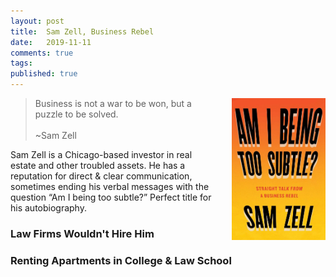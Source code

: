 ```yaml
---
layout: post
title:  Sam Zell, Business Rebel
date:   2019-11-11
comments: true
tags: 
published: true
---
```

<img style="margin-left:20px" src="/images/sam_zell_am_i_being_too_subtle.jpg" width="150" align="right" alt="Sam Zell - Am I Being Too Subtle" title="Sam Zell - Am I Being Too Subtle" /> 
 
>Business is not a war to be won, but a puzzle to be solved.<br/>&nbsp;<br/>~Sam Zell

Sam Zell is a Chicago-based investor in real estate and other troubled assets. He has a reputation for direct & clear communication, sometimes ending his verbal messages with the question “Am I being too subtle?” Perfect title for his autobiography.

<!--more-->

### Law Firms Wouldn't Hire Him



### Renting Apartments in College & Law School

